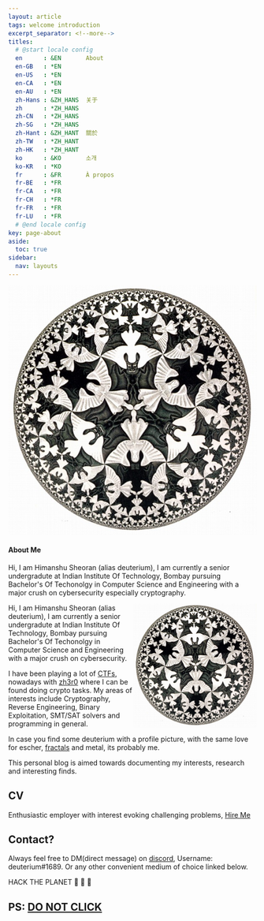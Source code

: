 ```yaml
---
layout: article
tags: welcome introduction
excerpt_separator: <!--more-->
titles:
  # @start locale config
  en      : &EN       About
  en-GB   : *EN
  en-US   : *EN
  en-CA   : *EN
  en-AU   : *EN
  zh-Hans : &ZH_HANS  关于
  zh      : *ZH_HANS
  zh-CN   : *ZH_HANS
  zh-SG   : *ZH_HANS
  zh-Hant : &ZH_HANT  關於
  zh-TW   : *ZH_HANT
  zh-HK   : *ZH_HANT
  ko      : &KO       소개
  ko-KR   : *KO
  fr      : &FR       À propos
  fr-BE   : *FR
  fr-CA   : *FR
  fr-CH   : *FR
  fr-FR   : *FR
  fr-LU   : *FR
  # @end locale config
key: page-about
aside:
  toc: true
sidebar:
  nav: layouts
---
```


<div class="item">
  <div class="item__image">
    <img class="image image--lg" src="Circle-limit-IV.jpg"/>
  </div>
  <div class="item__content">
    <div class="item__header">
      <h4>About Me</h4>
    </div>
    <div class="item__description">
      <p>
        Hi, I am Himanshu Sheoran (alias deuterium), I am currently a senior undergradute at Indian Institute Of Technology, Bombay pursuing
        Bachelor's Of Techonolgy in Computer Science and Engineering with a major crush on cybersecurity especially cryptography.
      </p>
    </div>
  </div>
</div>


<img align="right" src="Circle-limit-IV.jpg" width="250vw" margin="50vw" margin-right="50vw" margin-left="50vw">

Hi, I am Himanshu Sheoran (alias deuterium), I am currently a senior undergradute at Indian Institute Of Technology, Bombay pursuing
Bachelor's Of Techonolgy in Computer Science and Engineering with a major crush on cybersecurity.

I have been playing a lot of [CTFs](https://deut-erium.github.io/ctf-tutorials/2021/04/04/What-Are-CTFs.html), nowadays with [zh3r0](https://ctftime.org/team/116018) 
where I can be found doing crypto tasks. My areas of interests include Cryptography, Reverse Engineering, Binary Exploitation, SMT/SAT solvers and programming in general.

In case you find some deuterium with a profile picture, with the same love for escher, [fractals](https://deut-erium.github.io/pyfractal/) and metal, its probably me.

This personal blog is aimed towards documenting my interests, research and interesting finds.

## CV
Enthusiastic employer with interest evoking challenging problems, [Hire Me]()

## Contact?
Always feel free to DM(direct message) on [discord](https://discord.com/new), Username: deuterium#1689.
Or any other convenient medium of choice linked below.

HACK THE PLANET :metal: :metal: :metal:

## PS: [DO NOT CLICK](https://www.youtube.com/watch?v=dQw4w9WgXcQ)

